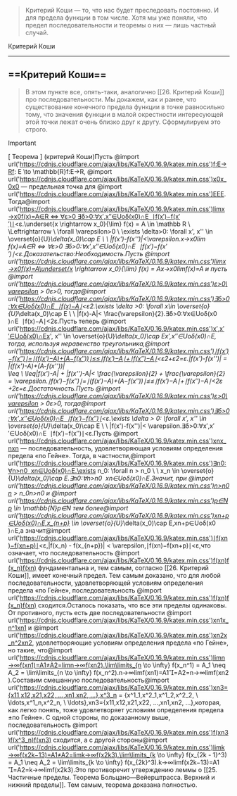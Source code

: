 > Критерий Коши — то, что нас будет преследовать постоянно. И для предела функции в том числе. Хотя мы уже поняли, что предел последовательности и теоремы о них — лишь частный случай.

Критерий Коши

---

## ==Критерий Коши==

> В этом пункте все, опять-таки, аналогично [[26. Критерий Коши]] про последовательности. Мы докажем, как и ранее, что существование конечного предела функции в точке равносильно тому, что значения функции в малой окрестности интересующей этой точки лежат очень близко друг к другу. Сформулируем это строго.

> [!important]  
> [ Теорема ] (критерий Коши)Пусть @import url('https://cdnjs.cloudflare.com/ajax/libs/KaTeX/0.16.9/katex.min.css')f:E→Rf: E \to \mathbb{R}f:E→R﻿, @import url('https://cdnjs.cloudflare.com/ajax/libs/KaTeX/0.16.9/katex.min.css')x0x_0x0​﻿ — предельная точка для @import url('https://cdnjs.cloudflare.com/ajax/libs/KaTeX/0.16.9/katex.min.css')EEE﻿. Тогда@import url('https://cdnjs.cloudflare.com/ajax/libs/KaTeX/0.16.9/katex.min.css')lim⁡x→x0f(x)=A∈R ⇔ ∀ε>0 ∃δ>0:∀x′,x′′∈Uoδ(x0)∩E  ∣f(x′)−f(x′′)∣<ε.\underset{x \rightarrow x_0}{\lim} f(x) = A \in \mathbb R \ \Leftrightarrow \ \forall \varepsilon>0 \ \exists \delta>0: \forall x', x'' \in \overset{o}{U}_\delta(x_0)\cap E \ \ |f(x')-f(x'')|<\varepsilon.x→x0​lim​f(x)=A∈R ⇔ ∀ε>0 ∃δ>0:∀x′,x′′∈Uoδ​(x0​)∩E  ∣f(x′)−f(x′′)∣<ε.Доказательство:Необходимость.Пусть @import url('https://cdnjs.cloudflare.com/ajax/libs/KaTeX/0.16.9/katex.min.css')lim⁡x→x0f(x)=A\underset{x \rightarrow x_0}{\lim} f(x) = Ax→x0​lim​f(x)=A﻿ и пусть @import url('https://cdnjs.cloudflare.com/ajax/libs/KaTeX/0.16.9/katex.min.css')ε>0\varepsilon > 0ε>0﻿, тогда@import url('https://cdnjs.cloudflare.com/ajax/libs/KaTeX/0.16.9/katex.min.css')∃δ>0:∀x∈Uoδ(x0)∩E  ∣f(x)−A∣<ε2.\exists \delta >0: \forall x\in \overset{o}{U}_\delta(x_0)\cap E \ \ |f(x)-A|< \frac{\varepsilon}{2}.∃δ>0:∀x∈Uoδ​(x0​)∩E  ∣f(x)−A∣<2ε​.Пусть теперь @import url('https://cdnjs.cloudflare.com/ajax/libs/KaTeX/0.16.9/katex.min.css')x′,x′′∈Uoδ(x0)∩Ex', x'' \in \overset{o}{U}_\delta(x_0)\cap Ex′,x′′∈Uoδ​(x0​)∩E﻿, тогда, используя неравенство треугольника,@import url('https://cdnjs.cloudflare.com/ajax/libs/KaTeX/0.16.9/katex.min.css')∣f(x′)−f(x′′)∣=∣(f(x′)−A)+(A−f(x′′))∣≤≤∣f(x′)−A∣+∣f(x′′)−A∣<ε2+ε2=ε.|f(x')-f(x'')| = |(f(x')-A)+(A-f(x''))|  
\leq \\ \leq|f(x')-A| + |f(x'')-A|< \frac{\varepsilon}{2} + \frac{\varepsilon}{2} = \varepsilon.∣f(x′)−f(x′′)∣=∣(f(x′)−A)+(A−f(x′′))∣≤≤∣f(x′)−A∣+∣f(x′′)−A∣<2ε​+2ε​=ε.Достаточность.Пусть @import url('https://cdnjs.cloudflare.com/ajax/libs/KaTeX/0.16.9/katex.min.css')ε>0\varepsilon > 0ε>0﻿, тогда@import url('https://cdnjs.cloudflare.com/ajax/libs/KaTeX/0.16.9/katex.min.css')∃δ>0:∀x′,x′′∈Uoδ(x0)∩E  ∣f(x′)−f(x′′)∣<ε.\exists \delta > 0: \forall x', x'' \in \overset{o}{U}_\delta(x_0)\cap E \ \ |f(x')-f(x'')|< \varepsilon.∃δ>0:∀x′,x′′∈Uoδ​(x0​)∩E  ∣f(x′)−f(x′′)∣<ε.Пусть @import url('https://cdnjs.cloudflare.com/ajax/libs/KaTeX/0.16.9/katex.min.css')xnx_nxn​﻿ — последовательность, удовлетворяющая условиям определения предела «по Гейне». Тогда, в частности,@import url('https://cdnjs.cloudflare.com/ajax/libs/KaTeX/0.16.9/katex.min.css')∃n0:∀n>n0  xn∈Uoδ(x0)∩E.\exists n_0: \forall n > n_0 \ \ x_n \in \overset{o}{U}_\delta(x_0)\cap E.∃n0​:∀n>n0​  xn​∈Uoδ​(x0​)∩E.Значит, при @import url('https://cdnjs.cloudflare.com/ajax/libs/KaTeX/0.16.9/katex.min.css')n>n0n > n_0n>n0​﻿ и @import url('https://cdnjs.cloudflare.com/ajax/libs/KaTeX/0.16.9/katex.min.css')p∈Np \in \mathbb{N}p∈N﻿ тем более@import url('https://cdnjs.cloudflare.com/ajax/libs/KaTeX/0.16.9/katex.min.css')xn+p∈Uoδ(x0)∩E,x_{n+p} \in \overset{o}{U}_\delta(x_0)\cap E,xn+p​∈Uoδ​(x0​)∩E,а значит@import url('https://cdnjs.cloudflare.com/ajax/libs/KaTeX/0.16.9/katex.min.css')∣f(xn)−f(xn+p)∣<ε,|f(x_n) - f(x_{n+p})| < \varepsilon,∣f(xn​)−f(xn+p​)∣<ε,что означает, что последовательность @import url('https://cdnjs.cloudflare.com/ajax/libs/KaTeX/0.16.9/katex.min.css')f(xn)f(x_n)f(xn​)﻿ фундаментальна и, тем самым, согласно [[26. Критерий Коши]], имеет конечный предел. Тем самым доказано, что для любой последовательности, удовлетворяющей условиям определения предела «по Гейне», последовательность @import url('https://cdnjs.cloudflare.com/ajax/libs/KaTeX/0.16.9/katex.min.css')f(xn)f(x_n)f(xn​)﻿ сходится.Осталось показать, что все эти пределы одинаковы. От противного, пусть есть две последовательности @import url('https://cdnjs.cloudflare.com/ajax/libs/KaTeX/0.16.9/katex.min.css')xn1x_n^1xn1​﻿ и @import url('https://cdnjs.cloudflare.com/ajax/libs/KaTeX/0.16.9/katex.min.css')xn2x_n^2xn2​﻿, удовлетворяющие условиям определения предела «по Гейне», но такие, что@import url('https://cdnjs.cloudflare.com/ajax/libs/KaTeX/0.16.9/katex.min.css')lim⁡n→∞f(xn1)=A1≠A2=lim⁡n→∞f(xn2).\lim\limits_{n \to \infty} f(x_n^1) = A_1 \neq A_2 = \lim\limits_{n \to \infty} f(x_n^2).n→∞lim​f(xn1​)=A1​=A2​=n→∞lim​f(xn2​).Составим смешанную последовательность@import url('https://cdnjs.cloudflare.com/ajax/libs/KaTeX/0.16.9/katex.min.css')xn3={x11,x12,x21,x22, …,xn1,xn2, …},x^3_n = \{x^1_1,x^2_1,x^1_2,x^2_2, \ \ldots,x^1_n,x^2_n, \ \ldots\},xn3​={x11​,x12​,x21​,x22​, …,xn1​,xn2​, …},которая, как легко понять, тоже удовлетворяет условиям определения предела ±по Гейне». С одной стороны, по доказанному выше, последовательность @import url('https://cdnjs.cloudflare.com/ajax/libs/KaTeX/0.16.9/katex.min.css')f(xn3)f(x^3_n)f(xn3​)﻿ сходится, а с другой стороны@import url('https://cdnjs.cloudflare.com/ajax/libs/KaTeX/0.16.9/katex.min.css')lim⁡k→∞f(x2k−13)=A1≠A2=lim⁡k→∞f(x2k3).\lim\limits_{k \to \infty} f(x_{2k - 1}^3) = A_1 \neq A_2 = \lim\limits_{k \to \infty} f(x_{2k}^3).k→∞lim​f(x2k−13​)=A1​=A2​=k→∞lim​f(x2k3​).Это противоречит утверждению леммы о [[25. Частичные пределы. Теорема Больцано—Вейерштрасса. Верхний и нижний пределы]]. Тем самым, теорема доказана полностью.
